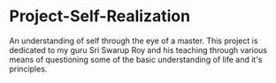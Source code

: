 # Project-Self-Realization
An understanding of self through the eye of a master. This project is dedicated to my guru Sri Swarup Roy and his teaching through various means of questioning some of the basic understanding of life and it's principles.
